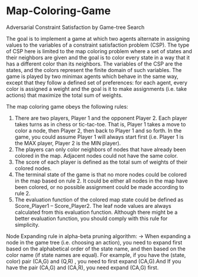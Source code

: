 # Map-Coloring-Game

Adversarial Constraint Satisfaction by Game-tree Search


The goal is to implement a game at which two agents alternate in assigning values to the variables of a constraint satisfaction problem (CSP). The type of CSP here is limited to the map coloring problem where a set of states and their neighbors are given and the goal is to color every state in a way that it has a different color than its neighbors. The variables of the CSP are the states, and the colors represent the finite domain of such variables. The game is played by two minimax agents which behave in the same way, except that they follow a defined set of preferences: for each agent, every color is assigned a weight and the goal is it to make assignments (i.e. take actions) that maximize the total sum of weights.

The map coloring game obeys the following rules:
1. There are two players, Player 1 and the opponent Player 2. Each player takes
turns as in chess or tic-tac-toe. That is, Player 1 takes a move to color a node, then Player 2, then back to Player 1 and so forth. In the game, you could assume Player 1 will always start first (i.e. Player 1 is the MAX player, Player 2 is the MIN player).
2. The players can only color neighbors of nodes that have already been colored in the map. Adjacent nodes could not have the same color.
3. The score of each player is defined as the total sum of weights of their colored nodes.
4. The terminal state of the game is that no more nodes could be colored in the map based on rule 2. It could be either all nodes in the map have been colored, or no possible assignment could be made according to rule 2.
5. The evaluation function of the colored map state could be defined as Score_Player1 – Score_Player2. The leaf node values are always calculated from this evaluation function. Although there might be a better evaluation function, you should comply with this rule for simplicity.

Node Expanding rule in alpha-beta pruning algorithm:
  -> When expanding a node in the game tree (i.e. choosing an action), you need to expand first based on the alphabetical order of the state name, and then based on the color name (if state names are equal). For example, if you have the (state, color) pair (CA,G) and (Q,R) , you need to first expand (CA,G).And If you have the pair (CA,G) and (CA,R), you need expand (CA,G) first.
  
